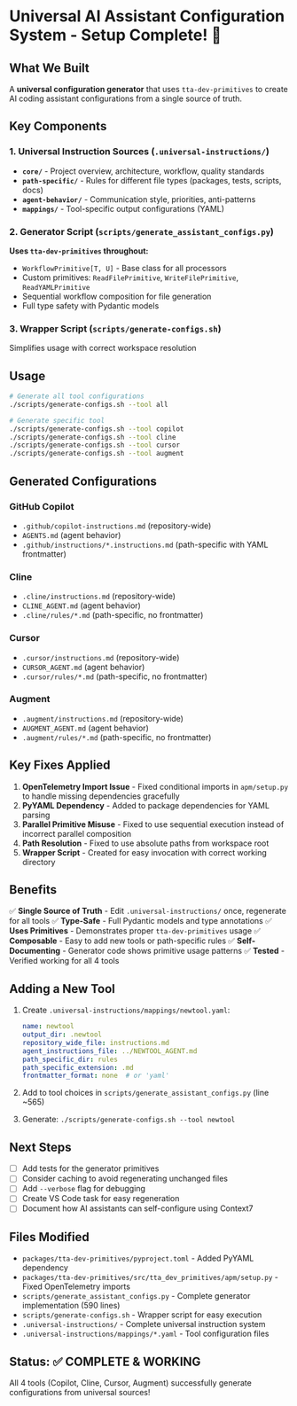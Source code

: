 # Universal AI Assistant Configuration System - Setup Complete! 🎉

## What We Built

A **universal configuration generator** that uses `tta-dev-primitives` to create AI coding assistant configurations from a single source of truth.

## Key Components

### 1. Universal Instruction Sources (`.universal-instructions/`)
- **`core/`** - Project overview, architecture, workflow, quality standards
- **`path-specific/`** - Rules for different file types (packages, tests, scripts, docs)
- **`agent-behavior/`** - Communication style, priorities, anti-patterns
- **`mappings/`** - Tool-specific output configurations (YAML)

### 2. Generator Script (`scripts/generate_assistant_configs.py`)
**Uses `tta-dev-primitives` throughout:**
- `WorkflowPrimitive[T, U]` - Base class for all processors
- Custom primitives: `ReadFilePrimitive`, `WriteFilePrimitive`, `ReadYAMLPrimitive`
- Sequential workflow composition for file generation
- Full type safety with Pydantic models

### 3. Wrapper Script (`scripts/generate-configs.sh`)
Simplifies usage with correct workspace resolution

## Usage

```bash
# Generate all tool configurations
./scripts/generate-configs.sh --tool all

# Generate specific tool
./scripts/generate-configs.sh --tool copilot
./scripts/generate-configs.sh --tool cline
./scripts/generate-configs.sh --tool cursor
./scripts/generate-configs.sh --tool augment
```

## Generated Configurations

### GitHub Copilot
- `.github/copilot-instructions.md` (repository-wide)
- `AGENTS.md` (agent behavior)
- `.github/instructions/*.instructions.md` (path-specific with YAML frontmatter)

### Cline
- `.cline/instructions.md` (repository-wide)
- `CLINE_AGENT.md` (agent behavior)
- `.cline/rules/*.md` (path-specific, no frontmatter)

### Cursor
- `.cursor/instructions.md` (repository-wide)
- `CURSOR_AGENT.md` (agent behavior)
- `.cursor/rules/*.md` (path-specific, no frontmatter)

### Augment
- `.augment/instructions.md` (repository-wide)
- `AUGMENT_AGENT.md` (agent behavior)
- `.augment/rules/*.md` (path-specific, no frontmatter)

## Key Fixes Applied

1. **OpenTelemetry Import Issue** - Fixed conditional imports in `apm/setup.py` to handle missing dependencies gracefully
2. **PyYAML Dependency** - Added to package dependencies for YAML parsing
3. **Parallel Primitive Misuse** - Fixed to use sequential execution instead of incorrect parallel composition
4. **Path Resolution** - Fixed to use absolute paths from workspace root
5. **Wrapper Script** - Created for easy invocation with correct working directory

## Benefits

✅ **Single Source of Truth** - Edit `.universal-instructions/` once, regenerate for all tools
✅ **Type-Safe** - Full Pydantic models and type annotations
✅ **Uses Primitives** - Demonstrates proper `tta-dev-primitives` usage
✅ **Composable** - Easy to add new tools or path-specific rules
✅ **Self-Documenting** - Generator code shows primitive usage patterns
✅ **Tested** - Verified working for all 4 tools

## Adding a New Tool

1. Create `.universal-instructions/mappings/newtool.yaml`:
   ```yaml
   name: newtool
   output_dir: .newtool
   repository_wide_file: instructions.md
   agent_instructions_file: ../NEWTOOL_AGENT.md
   path_specific_dir: rules
   path_specific_extension: .md
   frontmatter_format: none  # or 'yaml'
   ```

2. Add to tool choices in `scripts/generate_assistant_configs.py` (line ~565)

3. Generate: `./scripts/generate-configs.sh --tool newtool`

## Next Steps

- [ ] Add tests for the generator primitives
- [ ] Consider caching to avoid regenerating unchanged files
- [ ] Add `--verbose` flag for debugging
- [ ] Create VS Code task for easy regeneration
- [ ] Document how AI assistants can self-configure using Context7

## Files Modified

- `packages/tta-dev-primitives/pyproject.toml` - Added PyYAML dependency
- `packages/tta-dev-primitives/src/tta_dev_primitives/apm/setup.py` - Fixed OpenTelemetry imports
- `scripts/generate_assistant_configs.py` - Complete generator implementation (590 lines)
- `scripts/generate-configs.sh` - Wrapper script for easy execution
- `.universal-instructions/` - Complete universal instruction system
- `.universal-instructions/mappings/*.yaml` - Tool configuration files

## Status: ✅ COMPLETE & WORKING

All 4 tools (Copilot, Cline, Cursor, Augment) successfully generate configurations from universal sources!
